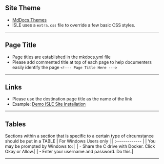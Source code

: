 <!--- Documentation Style Guide --->

## Site Theme
- [MdDocs Themes](https://www.mkdocs.org/user-guide/styling-your-docs/#built-in-themes)
- ISLE uses a `extra.css` file to override a few basic CSS styles.

---

## Page Title
- Page titles are established in the mkdocs.yml file
- Please add commented title at top of each page to help documenters easily identify the page
`<!--- Page Title Here --->`

---

## Links
- Please use the destination page title as the name of the link
- Example: [Demo ISLE Site Installation](../02_installation_demo_site/demo_installation.md)
---

## Tables
Sections within a section that is specific to a certain type of circumstance should be put in a TABLE
| For Windows Users only |
| :-------------      |
| You may be prompted by Windows to: |
| - Share the C drive with Docker.  Click Okay or Allow.|
| - Enter your username and password. Do this.|

---
